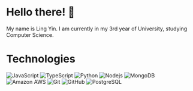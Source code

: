 # Hello there! 👋

My name is Ling Yin. I am currently in my 3rd year of University, studying Computer Science.

# Technologies 
![JavaScript](https://img.shields.io/badge/-JavaScript-black?style=flat-square&logo=javascript) ![TypeScript](https://img.shields.io/badge/-TypeScript-007ACC?style=flat-square&logo=typescript) ![Python](https://img.shields.io/badge/-Python-black?style=flat-square&logo=Python) ![Nodejs](https://img.shields.io/badge/-Nodejs-black?style=flat-square&logo=Node.js) ![MongoDB](https://img.shields.io/badge/-MongoDB-black?style=flat-square&logo=mongodb) ![Amazon AWS](https://img.shields.io/badge/Amazon%20AWS-232F3E?style=flat-square&logo=amazon-aws) ![Git](https://img.shields.io/badge/-Git-black?style=flat-square&logo=git)   ![GitHub](https://img.shields.io/badge/-GitHub-181717?style=flat-square&logo=github) ![PostgreSQL](https://img.shields.io/badge/-PostgreSQL-336791?style=flat-square&logo=postgresql)
